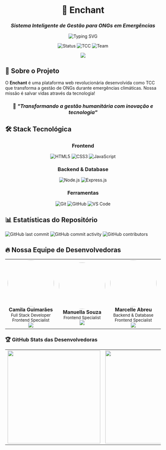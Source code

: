 <div align="center">

# 🌊 Enchant
### *Sistema Inteligente de Gestão para ONGs em Emergências*

<img src="https://readme-typing-svg.herokuapp.com?font=Fira+Code&weight=600&size=28&duration=3000&pause=1000&color=00D4FF&center=true&vCenter=true&multiline=true&repeat=false&width=600&height=100&lines=Salvando+vidas+com+tecnologia;Conectando+ONGs+e+comunidades" alt="Typing SVG" />

![Status](https://img.shields.io/badge/Status-🚀%20Em%20Desenvolvimento-brightgreen?style=for-the-badge&logo=rocket)
![TCC](https://img.shields.io/badge/TCC-SESI%2FSENAI-blue?style=for-the-badge&logo=graduation-cap)
![Team](https://img.shields.io/badge/Team-3%20Devs-purple?style=for-the-badge&logo=users)

<img src="https://user-images.githubusercontent.com/73097560/115834477-dbab4500-a447-11eb-908a-139a6edaec5c.gif">

</div>

## 🎯 Sobre o Projeto

O **Enchant** é uma plataforma web revolucionária desenvolvida como TCC que transforma a gestão de ONGs durante emergências climáticas. Nossa missão é salvar vidas através da tecnologia!

<div align="center">

### 🌟 *"Transformando a gestão humanitária com inovação e tecnologia"*

</div>

## 🛠️ Stack Tecnológica

<div align="center">

### Frontend
![HTML5](https://img.shields.io/badge/HTML5-E34F26?style=for-the-badge&logo=html5&logoColor=white)
![CSS3](https://img.shields.io/badge/CSS3-1572B6?style=for-the-badge&logo=css3&logoColor=white)
![JavaScript](https://img.shields.io/badge/JavaScript-F7DF1E?style=for-the-badge&logo=javascript&logoColor=black)

### Backend & Database
![Node.js](https://img.shields.io/badge/Node.js-43853D?style=for-the-badge&logo=node.js&logoColor=white)
![Express.js](https://img.shields.io/badge/Express.js-404D59?style=for-the-badge)

### Ferramentas
![Git](https://img.shields.io/badge/Git-F05032?style=for-the-badge&logo=git&logoColor=white)
![GitHub](https://img.shields.io/badge/GitHub-100000?style=for-the-badge&logo=github&logoColor=white)
![VS Code](https://img.shields.io/badge/VS%20Code-007ACC?style=for-the-badge&logo=visual%20studio%20code&logoColor=white)

</div>

## 📊 Estatísticas do Repositório

![GitHub last commit](https://img.shields.io/github/last-commit/camilaguimaraessss/enchant?style=for-the-badge&color=blue)
![GitHub commit activity](https://img.shields.io/github/commit-activity/m/camilaguimaraessss/enchant?style=for-the-badge&color=brightgreen)
![GitHub contributors](https://img.shields.io/github/contributors/camilaguimaraessss/enchant?style=for-the-badge&color=orange)

</div>

## 🔥 Nossa Equipe de Desenvolvedoras

<table align="center">
<tr>
<td align="center">
<img src="https://github.com/camilaguimaraessss.png" width="150px" style="border-radius: 50%"><br>
<b>Camila Guimarães</b><br>
<sub>Full Stack Developer</sub><br>
<sub>Frontend Specialist</sub><br>
<a href="https://github.com/camilaguimaraessss">
<img src="https://img.shields.io/badge/GitHub-100000?style=for-the-badge&logo=github&logoColor=white">
</a>
</td>
<td align="center">
<img src="https://github.com/Manuella2504.png" width="150px" style="border-radius: 50%"><br>
<b>Manuella Souza</b><br>
<sub>Frontend Specialist</sub><br>
<a href="https://github.com/Manuella2504">
<img src="https://img.shields.io/badge/GitHub-100000?style=for-the-badge&logo=github&logoColor=white">
</a>
</td>
<td align="center">
<img src="https://github.com/salada096.png" width="150px" style="border-radius: 50%"><br>
<b>Marcelle Abreu</b><br>
<sub>Backend & Database</sub><br>
<sub>Frontend Specialist</sub><br>
<a href="https://github.com/salada096">
<img src="https://img.shields.io/badge/GitHub-100000?style=for-the-badge&logo=github&logoColor=white">
</a>
</td>
<td align="center">
<img src="https://github.com/GUIOLI08.png" width="150px" style="border-radius: 50%"><br>
<b>Guilherme Oliver</b><br>
<sub>Full Stack Developer</sub><br>
<sub>Backend & Databaser</sub><br>
<a href="https://github.com/GUIOLI08">
<img src="https://img.shields.io/badge/GitHub-100000?style=for-the-badge&logo=github&logoColor=white">
</a>
</td>
<td align="center">
<img src="https://github.com/Marcdotcomb1ne.png" width="150px" style="border-radius: 50%"><br>
<b>Marcos Henry</b><br>
<sub>Full Stack Developer</sub><br>
<sub>Backend & Databaser</sub><br>
<a href="https://github.com/Marcdotcomb1ne">
<img src="https://img.shields.io/badge/GitHub-100000?style=for-the-badge&logo=github&logoColor=white">
</a>
</td>
<td align="center">
<img src="https://github.com/Andressa-gith.png" width="150px" style="border-radius: 50%"><br>
<b>Andressa Cruz</b><br>
<sub>Full Stack Developer</sub><br>
<sub>Backend & Databaser</sub><br>
<a href="https://github.com/Andressa-gith">
<img src="https://img.shields.io/badge/GitHub-100000?style=for-the-badge&logo=github&logoColor=white">
</a>
</td>
</tr>
</table>

### 🏆 GitHub Stats das Desenvolvedoras

<div align="center">
<table>
<tr>
<td align="center">
<img src="https://github-readme-streak-stats.herokuapp.com/?user=camilaguimaraessss&theme=tokyonight&hide_border=true&fire=00D4FF&ring=00D4FF&currStreakLabel=00D4FF" width="300">
</td>
<td align="center">
<img src="https://github-readme-streak-stats.herokuapp.com/?user=Manuella2504&theme=tokyonight&hide_border=true&fire=00D4FF&ring=00D4FF&currStreakLabel=00D4FF" width="300">
</td>
<td align="center">
<img src="https://github-readme-streak-stats.herokuapp.com/?user=salada096&theme=tokyonight&hide_border=true&fire=00D4FF&ring=00D4FF&currStreakLabel=00D4FF" width="300">
</td>
</tr>
</table>
</div>

